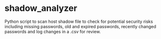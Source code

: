 # shadow_analyzer
Python script to scan host shadow file to check for potential security risks including missing passwords, old and expired passwords, recently changed passwords and log changes in a .csv for review.
